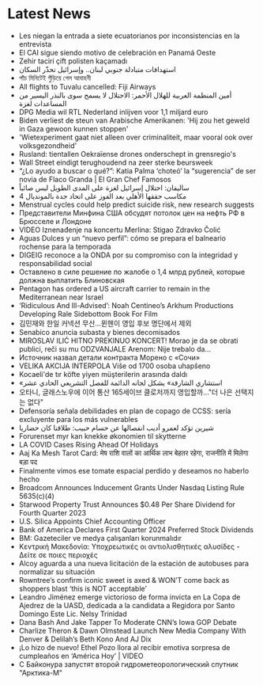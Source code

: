 # Latest News
-  Les niegan la entrada a siete ecuatorianos por inconsistencias en la entrevista
-  El CAI sigue siendo motivo de celebración en Panamá Oeste
-  Zehir taciri çift polisten kaçamadı
-  استهدافات متبادلة جنوبي لبنان.. وإسرائيل تحذّر السكان
-  পাঁচ মিনিটেই গুঁড়িয়ে গেল আবাহনী
-  All flights to Tuvalu cancelled: Fiji Airways
-  أمين المنظمة العربية للهلال الأحمر: الاحتلال لا يسمح سوى بالنذر اليسير من المساعدات لغزة
-  DPG Media wil RTL Nederland inlijven voor 1,1 miljard euro
-  Biden verliest de steun van Arabische Amerikanen: 'Hij zou het geweld in Gaza gewoon kunnen stoppen'
-  'Wietexperiment gaat niet alleen over criminaliteit, maar vooral ook over volksgezondheid'
-  Rusland: tientallen Oekraïense drones onderschept in grensregio's
-  Wall Street eindigt terughoudend na zeer sterke beursweek
-  “¿Lo ayudo a buscar o qué?”: Katia Palma ‘choteó’ la “sugerencia” de ser novia de Flaco Granda | El Gran Chef Famosos
-  ساليفان: احتلال إسرائيل لغزة على المدى الطويل ليس صائباً
-  4 مكاسب حققها الأهلي بعد الفوز على اتحاد جدة بالمونديال
-  Menstrual cycles could help predict suicide risk, new research suggests
-  Представители Минфина США обсудят потолок цен на нефть РФ в Брюсселе и Лондоне
-  VIDEO Iznenađenje na koncertu Merlina: Stigao Zdravko Čolić
-  Aguas Dulces y un “nuevo perfil”: cómo se prepara el balneario rochense para la temporada
-  DIGEIG reconoce a la ONDA por su compromiso con la integridad y responsabilidad social
-  Оставлено в силе решение по жалобе о 1,4 млрд рублей, которые должна выплатить Блиновская
-  Pentagon has ordered a US aircraft carrier to remain in the Mediterranean near Israel
-  ‘Ridiculous And Ill-Advised’: Noah Centineo’s Arkhum Productions Developing Rale Sidebottom Book For Film
-  김민재와 한일 커넥션 무산…뮌헨이 영입 후보 명단에서 제외
-  Senabico anuncia subasta y bienes decomisados
-  MIROSLAV ILIĆ HITNO PREKINUO KONCERT! Morao je da se obrati publici, reči su mu ODZVANJALE Arenom: Nije trebalo da...
-  Источник назвал детали контракта Морено с «Сочи»
-  VELIKA AKCIJA INTERPOLA Više od 1700 osoba uhapšeno
-  Kocaeli'de tır köfte yiyen müşterilerin arasında daldı
-  «استشاري الشارقة» يشكل لجانه الدائمة للفصل التشريعي الحادي عشر
-  오타니, 글래스노우에 이어 통산 165세이브 클로저까지 영입할까…"더 나은 선택지는 없다"
-  Defensoría señala debilidades en plan de copago de CCSS: sería excluyente para los más vulnerables
-  شيرين تؤكد لعمرو أديب انفصالها عن حسام حبيب: طلاقنا كان حضاريا
-  Forurenset myr kan knekke økonomien til skytterne
-  LA COVID Cases Rising Ahead Of Holidays
-  Aaj Ka Mesh Tarot Card: मेष राशि वालों का आर्थिक लाभ बेहतर रहेगा, राजनीति में मिलेगा बड़ा पद
-  Finalmente vimos ese tomate espacial perdido y deseamos no haberlo hecho
-  Broadcom Announces Inducement Grants Under Nasdaq Listing Rule 5635(c)(4)
-  Starwood Property Trust Announces $0.48 Per Share Dividend for Fourth Quarter 2023
-  U.S. Silica Appoints Chief Accounting Officer
-  Bank of America Declares First Quarter 2024 Preferred Stock Dividends
-  BM: Gazeteciler ve medya çalışanları korunmalıdır
-  Κεντρική Μακεδονία: Υποχρεωτικές οι αντιολισθητικές αλυσίδες - Δείτε σε ποιες περιοχές
-  Alcoy aguarda a una nueva licitación de la estación de autobuses para normalizar su situación
-  Rowntree’s confirm iconic sweet is axed & WON’T come back as shoppers blast ‘this is NOT acceptable’
-  Leandro Jiménez emerge victorioso de forma invicta en La Copa de Ajedrez de la UASD, dedicada a la candidata a Regidora por Santo Domingo Este Lic. Nelsy Trinidad
-  Dana Bash And Jake Tapper To Moderate CNN’s Iowa GOP Debate
-  Charlize Theron & Dawn Olmstead Launch New Media Company With Denver & Delilah’s Beth Kono And AJ Dix
-  ¡Lo hizo de nuevo! Ethel Pozo llora al recibir emotiva sorpresa de cumpleaños en ‘América Hoy’ | VIDEO
-  С Байконура запустят второй гидрометеорологический спутник "Арктика-М"
